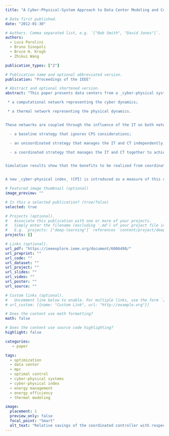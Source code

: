 ```yaml
---
title: "A Cyber-Physical-System Approach to Data Center Modeling and Control for Energy Efficiency"

# Date first published.
date: "2012-01-30"

# Authors. Comma separated list, e.g. `["Bob Smith", "David Jones"]`.
authors:
  - Luca Parolini
  - Bruno Sinopoli
  - Bruce H. Krogh
  - Zhikui Wang

publication_types: ["2"]

# Publication name and optional abbreviated version.
publication: "Proceedings of the IEEE"

# Abstract and optional shortened version.
abstract: "This paper presents data centers from a _cyber-physical system_ (CPS) perspective. Current methods for controlling information technology (IT) and cooling technology (CT) in data centers are classified according to the degree to which they take into account both cyber and physical considerations. To evaluate the potential impact of coordinated CPS strategies at the data center level, we introduce a control-oriented model that represents the data center as two coupled networks:

 * a computational network representing the cyber dynamics;

 * a thermal network representing the physical dynamics.


These networks are coupled through the influence of the IT on both networks: servers affect both the quality of service (QoS) delivered by the computational network and the generation of heat in the thermal network. Using this model, three control strategies are evaluated with respect to their energy efficiency and computational performance:

  - a baseline strategy that ignores CPS considerations;

  - an uncoordinated strategy that manages the IT and CT independently;

  - a coordinated strategy that manages the IT and CT together to achieve optimal performance with respect to both QoS and energy efficiency.


Simulation results show that the benefits to be realized from coordinating the control of IT and CT depend on the distribution and heterogeneity of the computational and cooling resources throughout the data center.


A new _cyber-physical index_ (CPI) is introduced as a measure of this combined distribution of cyber and physical effects in a given data center. We illustrate how the CPI indicates the potential impact of using coordinated CPS control strategies."

# Featured image thumbnail (optional)
image_preview: ""

# Is this a selected publication? (true/false)
selected: true

# Projects (optional).
#   Associate this publication with one or more of your projects.
#   Simply enter the filename (excluding '.md') of your project file in `content/project/`.
#   E.g. `projects: ["deep-learning"]` references `content/project/deep-learning.md`.
projects: []

# Links (optional).
url_pdf: "https://ieeexplore.ieee.org/document/6006498/"
url_preprint: ""
url_code: ""
url_dataset: ""
url_project: ""
url_slides: ""
url_video: ""
url_poster: ""
url_source: ""

# Custom links (optional).
#   Uncomment line below to enable. For multiple links, use the form `[{...}, {...}, {...}]`.
# url_custom: [{name: "Custom Link", url: "http://example.org"}]

# Does the content use math formatting?
math: false

# Does the content use source code highlighting?
highlight: false

categories:
   - paper

tags:
  - optimization
  - data center
  - mpc
  - optimal control
  - cyber-physical systems
  - cyber-physical index
  - energy management
  - energy efficiency
  - thermal modeling

image:
  placement: 1  
  preview_only: false
  focal_point: "Smart"
  alt_text: "Relative savings of the coordinated controller with respect to the uncoordinated controller for different cyber-physical index values."
---
```

